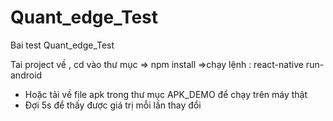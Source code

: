 # Quant_edge_Test
Bai test Quant_edge_Test

Tai project về , cd vào thư mục => npm install =>chạy lệnh : react-native run-android
- Hoặc tải về file apk trong thư mục APK_DEMO để chạy trên máy thật
- Đợi 5s để thấy được giá trị mỗi lần thay đổi
